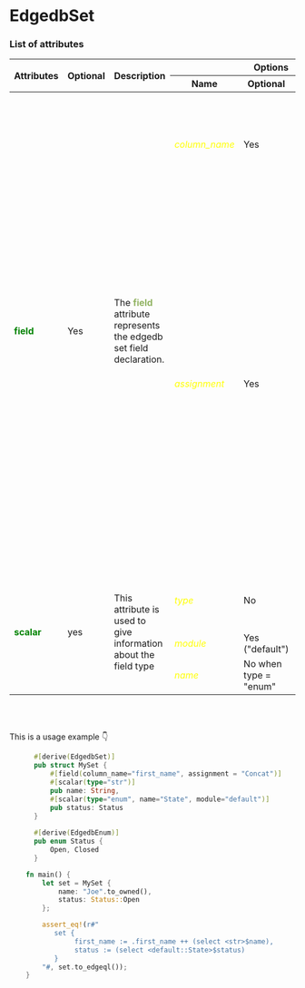 # EdgedbSet

### List of attributes

<table>
    <thead>
        <tr>
            <th rowspan="2">Attributes</th>
            <th rowspan="2">Optional</th>
            <th rowspan="2">Description</th>
            <th colspan="3">Options</th>
        </tr>
        <tr>
            <th>Name</th>
            <th>Optional</th>
            <th>Description</th>
        </tr>
    </thead>
    <tbody>
        <tr>
            <td rowspan="2"> <strong style="color: #008200">field</strong> </td>
            <td rowspan="2"> Yes </td>
            <td rowspan="2"> The <strong style="color: #91b362">field</strong> attribute represents the edgedb set field declaration. </td>
            <td><i style="color: yellow">column_name</i></td>
            <td>Yes</td>
            <td>The column_name in the egdedb table. It's defined when the struct field do not match the column name.</td>
        </tr>
        <tr>
             <td><i style="color: yellow">assignment</i></td>
            <td>Yes</td>
            <td>
                The <i style="color: #d4c89f">assignment</i> option corresponds to the value to field assignment type.
                This option can take 3 values:
                <ul>
                    <li><i style="color:#ff7733;">Assign</i> <br> It's the defautl value, that corresponds to basic assignment </li>
                    <li><i style="color:#ff7733;">Concat</i> <br> used to concatenate and corresponds to symbol <strong style="color:#9d00ec;"> ++ </strong></li>
                    <li><i style="color:#ff7733;">Push</i> <br> used to push a new value to a vec and corresponds to symbol <strong style="color:#9d00ec;"> += </strong></li>
                </ul>
            </td>
        </tr>
       <tr>
            <td rowspan=3> <strong style="color: #008200">scalar</strong> </td>
            <td rowspan=3>yes</td>
            <td rowspan=3>This attribute is used to give information about the field type</td>
            <td><i style="color: yellow">type</i></td>
            <td>No</td>
            <td>The field scalar type name. If the type is an <i>enum</i>, the type is equal "enum"</td>
        </tr>
        <tr>
            <td><i style="color: yellow">module</i></td>
            <td>Yes ("default")</td>
            <td>The scalar type module </td>
        </tr>
         <tr>
            <td><i style="color: yellow">name</i></td>
            <td>No when type = "enum"</td>
            <td>The enum name </td>
        </tr>
    </tbody>
</table>
<br><br>

This is a usage example  👇

```rust
      #[derive(EdgedbSet)]
      pub struct MySet {
          #[field(column_name="first_name", assignment = "Concat")]
          #[scalar(type="str")]
          pub name: String,
          #[scalar(type="enum", name="State", module="default")]
          pub status: Status
      }
      
      #[derive(EdgedbEnum)]
      pub enum Status {
          Open, Closed
      }

    fn main() {
        let set = MySet {
            name: "Joe".to_owned(),
            status: Status::Open
        };

        assert_eq!(r#"
           set { 
                first_name := .first_name ++ (select <str>$name), 
                status := (select <default::State>$status)
           }
        "#, set.to_edgeql());
    }
```